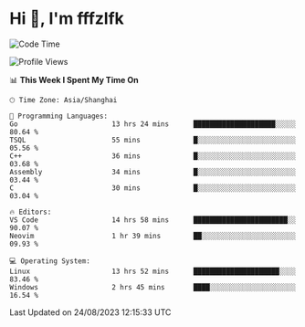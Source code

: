 # Hi 👋, I'm fffzlfk

<!--START_SECTION:waka-->
![Code Time](http://img.shields.io/badge/Code%20Time-365%20hrs%2055%20mins-blue)

![Profile Views](http://img.shields.io/badge/Profile%20Views-10-blue)

📊 **This Week I Spent My Time On** 

```text
🕑︎ Time Zone: Asia/Shanghai

💬 Programming Languages: 
Go                       13 hrs 24 mins      ████████████████████░░░░░   80.64 % 
TSQL                     55 mins             █░░░░░░░░░░░░░░░░░░░░░░░░   05.56 % 
C++                      36 mins             █░░░░░░░░░░░░░░░░░░░░░░░░   03.68 % 
Assembly                 34 mins             █░░░░░░░░░░░░░░░░░░░░░░░░   03.44 % 
C                        30 mins             █░░░░░░░░░░░░░░░░░░░░░░░░   03.04 % 

🔥 Editors: 
VS Code                  14 hrs 58 mins      ███████████████████████░░   90.07 % 
Neovim                   1 hr 39 mins        ██░░░░░░░░░░░░░░░░░░░░░░░   09.93 % 

💻 Operating System: 
Linux                    13 hrs 52 mins      █████████████████████░░░░   83.46 % 
Windows                  2 hrs 45 mins       ████░░░░░░░░░░░░░░░░░░░░░   16.54 % 
```


 Last Updated on 24/08/2023 12:15:33 UTC
<!--END_SECTION:waka-->
